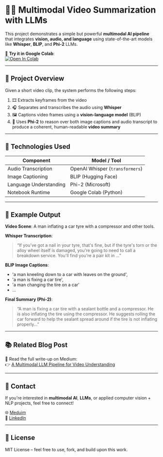 # 🎥🧠 Multimodal Video Summarization with LLMs

This project demonstrates a simple but powerful **multimodal AI pipeline** that integrates **vision, audio, and language** using state-of-the-art models like **Whisper**, **BLIP**, and **Phi-2** LLMs.

🔗 **Try it in Google Colab**:  
[![Open In Colab](https://colab.research.google.com/assets/colab-badge.svg)](https://github.com/m-hasan-n/Tutorials/blob/main/MultiModal/Video_Understanding.ipynb)

---

## 🧠 Project Overview

Given a short video clip, the system performs the following steps:

1. 🎞️ Extracts keyframes from the video
2. 🎧 Separates and transcribes the audio using **Whisper**
3. 🖼️ Captions video frames using a **vision-language model** (BLIP)
4. 🤖 Uses **Phi-2** to reason over both image captions and audio transcript to produce a coherent, human-readable **video summary**

---

## 🧪 Technologies Used

| Component        | Model / Tool            |
|------------------|--------------------------|
| Audio Transcription | OpenAI Whisper (`transformers`) |
| Image Captioning | BLIP (Hugging Face) |
| Language Understanding | Phi-2 (Microsoft) |
| Notebook Runtime | Google Colab (Python) |

---

## 📌 Example Output

**Video Scene**: A man inflating a car tyre with a compressor and other tools.

**Whisper Transcription**:
> “If you've got a nail in your tyre, that's fine, but if the tyre's torn or the alloy wheel itself is damaged, you're going to need to call a breakdown service. You'll find you're a pair kit in ...”

**BLIP Image Captions**:
- 'a man kneeling down to a car with leaves on the ground',
- 'a man is fixing a car tire',
- 'a man changing the tire on a car'
- ...

**Final Summary (Phi-2)**:
> “A man is fixing a car tire with a sealant bottle and a compressor. He is also inflating the tire using the compressor. He suggests rolling the car forward to help the sealant spread around if the tire is not inflating properly...”

---

## 📚 Related Blog Post

📖 Read the full write-up on Medium:  
👉 [A Multimodal LLM Pipeline for Video Understanding](https://eng-mhasan.medium.com/a-multimodal-llm-pipeline-for-video-understanding-b1738304f96d)

---

## 🤝 Contact

If you're interested in **multimodal AI**, **LLMs**, or applied computer vision + NLP projects, feel free to connect!

🌐 [Meduim](https://medium.com/@eng-mhasan)  
💼 [LinkedIn](https://www.linkedin.com/in/drmhasan/)

---

## 📄 License

MIT License – feel free to use, fork, and build upon this work.
